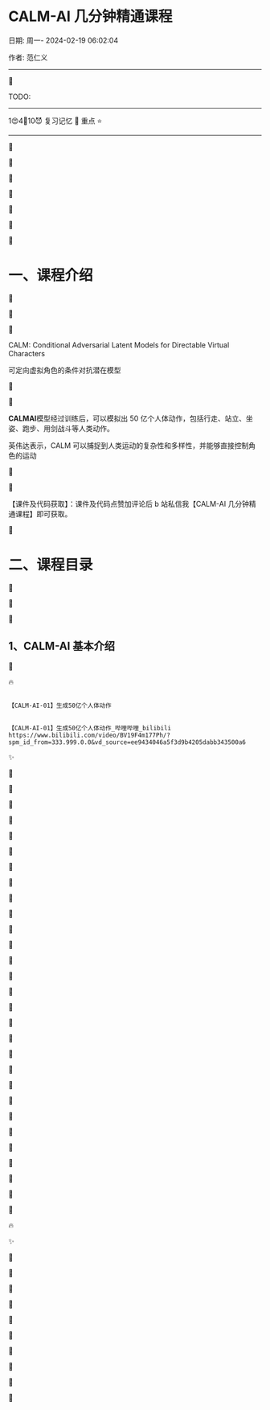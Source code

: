 # CALM-AI 几分钟精通课程

日期: 周一- 2024-02-19 06:02:04

作者: 范仁义

---

🍓

TODO:

---

1😍4💜10😈 复习记忆 🚩 重点 ⭐

---

🍎

🍓

🍊

🍒

🍌

🍑

🍍

# 一、课程介绍

🍉

🍇

🍋

CALM: Conditional Adversarial Latent Models for Directable Virtual Characters

可定向虚拟角色的条件对抗潜在模型

🍅

🍐

**CALMAI**模型经过训练后，可以模拟出 50 亿个人体动作，包括行走、站立、坐姿、跑步、用剑战斗等人类动作。

英伟达表示，CALM 可以捕捉到人类运动的复杂性和多样性，并能够直接控制角色的运动

📖

🍧

【课件及代码获取】：课件及代码点赞加评论后 b 站私信我【CALM-AI 几分钟精通课程】即可获取。

🍓

# 二、课程目录

📒

🔧

🌱

## 1、CALM-AI 基本介绍

🌺

🔥

```

【CALM-AI-01】生成50亿个人体动作


【CALM-AI-01】生成50亿个人体动作_哔哩哔哩_bilibili
https://www.bilibili.com/video/BV19F4m177Ph/?spm_id_from=333.999.0.0&vd_source=ee9434046a5f3d9b4205dabb343500a6

```

✨

🍹

🧊

🍄

🌷

💮

🌸

🍁

🌳

🌲

🌴

🍎

🍓

🍊

🍒

🍌

🍑

🍍

🍉

🍇

🍋

🍅

🍐

📖

🍧

🍓

📒

🔧

🌱

🌺

🔥

✨

🍹

🧊

🍄

🌷

💮

🌸

🍁

🌳

🌲

🌴
